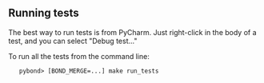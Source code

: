 

## Running tests

The best way to run tests is from PyCharm. Just right-click in the body of a test, and you can select "Debug test..."

To run all the tests from the command line:
```
   pybond> [BOND_MERGE=...] make run_tests
```
   
 
    